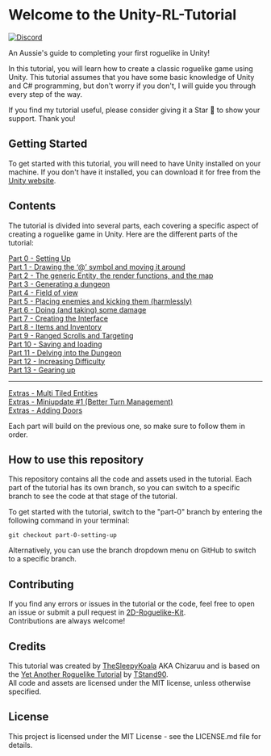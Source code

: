 # Welcome to the Unity-RL-Tutorial

[![Discord](https://img.shields.io/discord/1106106269837819914?color=D1495B&logo=discord&logoColor=FFFFFF&style=flat)](https://discord.gg/VU8EhUY7bX)

An Aussie's guide to completing your first roguelike in Unity!  

In this tutorial, you will learn how to create a classic roguelike game using Unity. This tutorial assumes that you have some basic knowledge of Unity and C# programming, but don't worry if you don't, I will guide you through every step of the way.

If you find my tutorial useful, please consider giving it a Star 🌟 to show your support. Thank you!

## Getting Started

To get started with this tutorial, you will need to have Unity installed on your machine. If you don't have it installed, you can download it for free from the [Unity website](https://unity.com/).

## Contents

The tutorial is divided into several parts, each covering a specific aspect of creating a roguelike game in Unity. Here are the different parts of the tutorial:

[Part 0 - Setting Up](https://youtu.be/LxBsPq_prng)  
[Part 1 - Drawing the ‘@’ symbol and moving it around](https://youtu.be/Bb1BM-lZYrA)  
[Part 2 - The generic Entity, the render functions, and the map](https://youtu.be/k2zgLXUaGLQ)  
[Part 3 - Generating a dungeon](https://youtu.be/FPenosY_MEU)  
[Part 4 - Field of view](https://youtu.be/CgM9s0-Zo8I)  
[Part 5 - Placing enemies and kicking them (harmlessly)](https://youtu.be/yhwvHX4akHw)  
[Part 6 - Doing (and taking) some damage](https://youtu.be/M3PkXQdQO9w)  
[Part 7 - Creating the Interface](https://youtu.be/hpMDh75QM-U)  
[Part 8 - Items and Inventory](https://youtu.be/Mjpx0o0GxR4)  
[Part 9 - Ranged Scrolls and Targeting](https://youtu.be/efr7R8uaXVw)  
[Part 10 - Saving and loading](https://youtu.be/ivosCh_NVK4)  
[Part 11 - Delving into the Dungeon](https://youtu.be/0PVg1BI-Jnw)  
[Part 12 - Increasing Difficulty](https://youtu.be/1UpPQaeVIu8)  
[Part 13 - Gearing up](https://youtu.be/BaLZJzuAIL0)  

---

[Extras - Multi Tiled Entities](https://youtu.be/JsY5trMzZv8)  
[Extras - Miniupdate #1 (Better Turn Management)](https://youtu.be/zaL5POW8ssM)  
[Extras - Adding Doors](https://youtu.be/i42zE5LLn7c)  

Each part will build on the previous one, so make sure to follow them in order.

## How to use this repository

This repository contains all the code and assets used in the tutorial. Each part of the tutorial has its own branch, so you can switch to a specific branch to see the code at that stage of the tutorial.

To get started with the tutorial, switch to the "part-0" branch by entering the following command in your terminal:

`git checkout part-0-setting-up`

Alternatively, you can use the branch dropdown menu on GitHub to switch to a specific branch.

## Contributing

If you find any errors or issues in the tutorial or the code, feel free to open an issue or submit a pull request in [2D-Roguelike-Kit](https://github.com/Chizaruu/2D-Roguelike-Kit).  
Contributions are always welcome!

## Credits

This tutorial was created by [TheSleepyKoala](https://www.youtube.com/@TheSleepyKoala) AKA Chizaruu and is based on the [Yet Another Roguelike Tutorial](https://rogueliketutorials.com/tutorials/tcod/v2/) by [TStand90](https://github.com/TStand90).  
All code and assets are licensed under the MIT license, unless otherwise specified.

## License

This project is licensed under the MIT License - see the LICENSE.md file for details.
